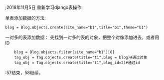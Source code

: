 ;2018年11月5日
重新学习django表操作

单表添加数据的方法:
```
blog = Blog.objects.create(site_name="b1",title="b1",theme="b1")
```

一对多的表添加数据：
先找到一对多的表的对象，把整个对像添加进去，或者用ID
```
    blog = Blog.objects.filter(site_name="b1")[0]
    tag_obj = Tag.objects.create(title="t1",blog = blog)#通过对象
    tag_obj = Tag.objects.create(title="t1",blog_id=2)#通过id
```

:57结束，58继续。
